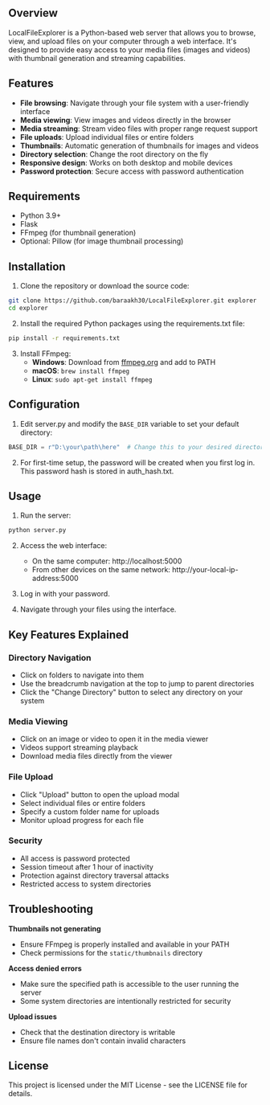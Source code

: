 ## Overview

LocalFileExplorer is a Python-based web server that allows you to browse, view, and upload files on your computer through a web interface. It's designed to provide easy access to your media files (images and videos) with thumbnail generation and streaming capabilities.

## Features

- **File browsing**: Navigate through your file system with a user-friendly interface
- **Media viewing**: View images and videos directly in the browser
- **Media streaming**: Stream video files with proper range request support
- **File uploads**: Upload individual files or entire folders
- **Thumbnails**: Automatic generation of thumbnails for images and videos
- **Directory selection**: Change the root directory on the fly
- **Responsive design**: Works on both desktop and mobile devices
- **Password protection**: Secure access with password authentication

## Requirements

- Python 3.9+
- Flask
- FFmpeg (for thumbnail generation)
- Optional: Pillow (for image thumbnail processing)

## Installation

1. Clone the repository or download the source code:

```bash
git clone https://github.com/baraakh30/LocalFileExplorer.git explorer
cd explorer
```

2. Install the required Python packages using the requirements.txt file:

```bash
pip install -r requirements.txt
```

3. Install FFmpeg:
   - **Windows**: Download from [ffmpeg.org](https://ffmpeg.org/download.html) and add to PATH
   - **macOS**: `brew install ffmpeg`
   - **Linux**: `sudo apt-get install ffmpeg`
   
## Configuration

1. Edit server.py and modify the `BASE_DIR` variable to set your default directory:

```python
BASE_DIR = r"D:\your\path\here"  # Change this to your desired directory
```

2. For first-time setup, the password will be created when you first log in. This password hash is stored in auth_hash.txt.

## Usage

1. Run the server:

```bash
python server.py
```

2. Access the web interface:
   - On the same computer: http://localhost:5000
   - From other devices on the same network: http://your-local-ip-address:5000

3. Log in with your password.

4. Navigate through your files using the interface.

## Key Features Explained

### Directory Navigation
- Click on folders to navigate into them
- Use the breadcrumb navigation at the top to jump to parent directories
- Click the "Change Directory" button to select any directory on your system

### Media Viewing
- Click on an image or video to open it in the media viewer
- Videos support streaming playback
- Download media files directly from the viewer

### File Upload
- Click "Upload" button to open the upload modal
- Select individual files or entire folders
- Specify a custom folder name for uploads
- Monitor upload progress for each file

### Security
- All access is password protected
- Session timeout after 1 hour of inactivity
- Protection against directory traversal attacks
- Restricted access to system directories

## Troubleshooting

**Thumbnails not generating**
- Ensure FFmpeg is properly installed and available in your PATH
- Check permissions for the `static/thumbnails` directory

**Access denied errors**
- Make sure the specified path is accessible to the user running the server
- Some system directories are intentionally restricted for security

**Upload issues**
- Check that the destination directory is writable
- Ensure file names don't contain invalid characters

## License

This project is licensed under the MIT License - see the LICENSE file for details.
